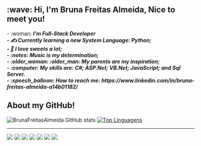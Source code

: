 <h2>:wave: Hi, I'm Bruna Freitas Almeida, Nice to meet you!</h2>
- :woman: <i><b>I’m Full-Stack Developer<br/>
- &#9997; Currently learning a new System Language: Python; <br/>
- 🍰 I love sweets a lot; <br/>
- :notes: Music is my determination; <br/>
- :older_woman: :older_man: My parents are my inspiration; <br/>
- :computer: My skills are: C#; ASP.Net; VB.Net; JavaScript; and Sql Server.<br/>
- :speech_balloon: How to reach me: https://www.linkedin.com/in/bruna-freitas-almeida-a14b01182/ </i></b>
<h2>
  <h2>About my GitHub!</h2>

![BrunaFreitasAlmeida GitHub stats](https://github-readme-stats.vercel.app/api?username=BrunaFreitasAlmeida&show_icons=true&theme=dracula) [![Top Linguagens](https://github-readme-stats.vercel.app/api/top-langs/?username=BrunaFreitasAlmeida&layout=compact&theme=dracula)](https://github.com/BrunaFreitasAlmeida/github-readme-stats) 

<hr>


<img src="https://img.icons8.com/color/48/000000/c-sharp-logo-2.png"/> <img src="https://img.icons8.com/color/48/000000/javascript--v1.png"/> <img src="https://img.icons8.com/color/48/000000/html-5--v1.png"/> <img src="https://img.icons8.com/color/48/000000/css3.png"/> <img src="https://img.icons8.com/color/48/000000/typescript.png"/> <img src="https://img.icons8.com/color/48/000000/microsoft-sql-server.png"/> <img src="https://img.icons8.com/fluency/48/000000/mysql-logo.png"/>


